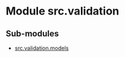 Module src.validation
=====================

Sub-modules
-----------
* [src.validation.models](models/)